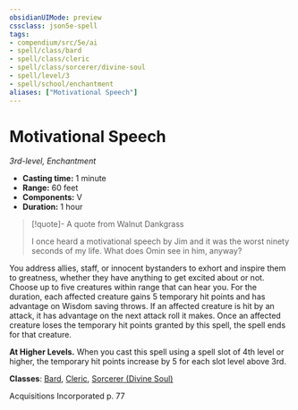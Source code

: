 ```yaml
---
obsidianUIMode: preview
cssclass: json5e-spell
tags:
- compendium/src/5e/ai
- spell/class/bard
- spell/class/cleric
- spell/class/sorcerer/divine-soul
- spell/level/3
- spell/school/enchantment
aliases: ["Motivational Speech"]
---
```

# Motivational Speech
*3rd-level, Enchantment*  

- **Casting time:** 1 minute
- **Range:** 60 feet
- **Components:** V
- **Duration:** 1 hour

> [!quote]- A quote from Walnut Dankgrass  
> 
> I once heard a motivational speech by Jim and it was the worst ninety seconds of my life. What does Omin see in him, anyway?

You address allies, staff, or innocent bystanders to exhort and inspire them to greatness, whether they have anything to get excited about or not. Choose up to five creatures within range that can hear you. For the duration, each affected creature gains 5 temporary hit points and has advantage on Wisdom saving throws. If an affected creature is hit by an attack, it has advantage on the next attack roll it makes. Once an affected creature loses the temporary hit points granted by this spell, the spell ends for that creature.

**At Higher Levels.** When you cast this spell using a spell slot of 4th level or higher, the temporary hit points increase by 5 for each slot level above 3rd.

**Classes**: [Bard](../classes/bard.md#), [Cleric](../classes/cleric.md#), [Sorcerer (Divine Soul)](../classes/sorcerer-divine-soul-xge.md#)

Acquisitions Incorporated p. 77